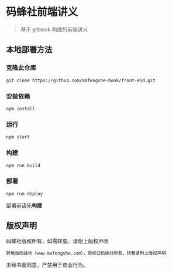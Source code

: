 # 码蜂社前端讲义

> 基于 gitbook 构建的前端讲义

## 本地部署方法

### 克隆此仓库
```
git clone https://github.com/mafengshe-book/front-end.git
```
### 安装依赖

```
npm install
```

### 运行

```
npm start
```

### 构建

```
npm run build
```

### 部署

```
npm run deploy
```
部署前请先**构建**

## 版权声明

码蜂社版权所有，如需转载，请附上版权声明

```
转载自码蜂社（www.mafengshe.com），版权归码蜂社所有，转载请附上版权声明
```

未经书面同意，严禁用于商业行为。